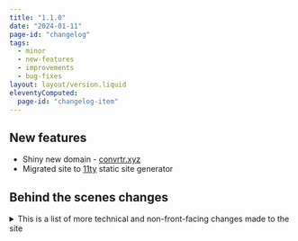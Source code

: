 ```yaml
---
title: "1.1.0"
date: "2024-01-11"
page-id: "changelog"
tags: 
  - minor
  - new-features
  - improvements
  - bug-fixes
layout: layout/version.liquid
eleventyComputed:
  page-id: "changelog-item"
---
```

## New features
- Shiny new domain - [convrtr.xyz](https://www.convrtr.xyz)
- Migrated site to [11ty](https://github.com/11ty/eleventy) static site generator

## Behind the scenes changes
<details>
<summary>This is a list of more technical and non-front-facing changes made to the site</summary>

## New features
- Updated [Bootstrap](https://getbootstrap.com) to latest
- Moved to SCSS and imported bootstrap SCSS

### Changes
- Large data warning moved to its own function
- Simplified check for empty containers, moved to own function
- Throw better errors on invalid data
- Added some additional error handling to data conversions

### Bug fixes
- Fixed issue with toast notification that prevented it from being disposed correctly
</details>